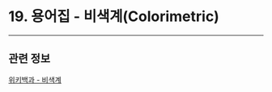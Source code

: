 # 19. 용어집 - 비색계(Colorimetric)

*** 

## 관련 정보

[위키백과 - 비색계](https://ko.wikipedia.org/wiki/%EB%B9%84%EC%83%89%EB%B2%95)

